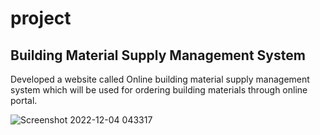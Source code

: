 # project
## Building Material Supply Management System
Developed a website called Online building material supply management system which will be used for ordering building
materials through online portal.

![Screenshot 2022-12-04 043317](https://user-images.githubusercontent.com/89590258/205465989-1696c1d7-5ff4-4a07-8dde-0e8bad2b630c.png)
